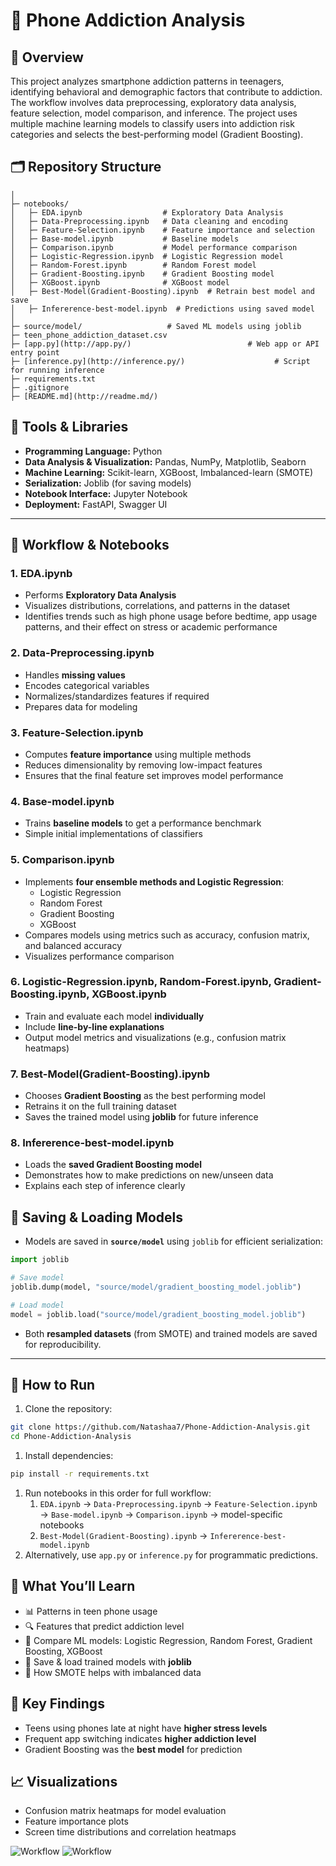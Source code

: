 # 📱 Phone Addiction Analysis


## 📌 Overview

This project analyzes smartphone addiction patterns in teenagers, identifying behavioral and demographic factors that contribute to addiction. The workflow involves data preprocessing, exploratory data analysis, feature selection, model comparison, and inference. The project uses multiple machine learning models to classify users into addiction risk categories and selects the best-performing model (Gradient Boosting).


## 🗂 Repository Structure 
```Phone-Addiction-Analysis/
│
├─ notebooks/
│   ├─ EDA.ipynb                  # Exploratory Data Analysis
│   ├─ Data-Preprocessing.ipynb   # Data cleaning and encoding
│   ├─ Feature-Selection.ipynb    # Feature importance and selection
│   ├─ Base-model.ipynb           # Baseline models
│   ├─ Comparison.ipynb           # Model performance comparison
│   ├─ Logistic-Regression.ipynb  # Logistic Regression model
│   ├─ Random-Forest.ipynb        # Random Forest model
│   ├─ Gradient-Boosting.ipynb    # Gradient Boosting model
│   ├─ XGBoost.ipynb              # XGBoost model
│   ├─ Best-Model(Gradient-Boosting).ipynb  # Retrain best model and save
│   ├─ Infererence-best-model.ipynb  # Predictions using saved model
│
├─ source/model/                   # Saved ML models using joblib
├─ teen_phone_addiction_dataset.csv
├─ [app.py](http://app.py/)                          # Web app or API entry point
├─ [inference.py](http://inference.py/)                    # Script for running inference
├─ requirements.txt
├─ .gitignore
├─ [README.md](http://readme.md/) 
```

## 🧰 Tools & Libraries

- **Programming Language:** Python
- **Data Analysis & Visualization:** Pandas, NumPy, Matplotlib, Seaborn
- **Machine Learning:** Scikit-learn, XGBoost, Imbalanced-learn (SMOTE)
- **Serialization:** Joblib (for saving models)
- **Notebook Interface:** Jupyter Notebook
- **Deployment:** FastAPI, Swagger UI

---

## 📝 Workflow & Notebooks

### 1. **EDA.ipynb**

- Performs **Exploratory Data Analysis**
- Visualizes distributions, correlations, and patterns in the dataset
- Identifies trends such as high phone usage before bedtime, app usage patterns, and their effect on stress or academic performance

### 2. **Data-Preprocessing.ipynb**

- Handles **missing values**
- Encodes categorical variables
- Normalizes/standardizes features if required
- Prepares data for modeling

### 3. **Feature-Selection.ipynb**

- Computes **feature importance** using multiple methods
- Reduces dimensionality by removing low-impact features
- Ensures that the final feature set improves model performance

### 4. **Base-model.ipynb**

- Trains **baseline models** to get a performance benchmark
- Simple initial implementations of classifiers

### 5. **Comparison.ipynb**

- Implements **four ensemble methods and Logistic Regression**:
    - Logistic Regression
    - Random Forest
    - Gradient Boosting
    - XGBoost
- Compares models using metrics such as accuracy, confusion matrix, and balanced accuracy
- Visualizes performance comparison

### 6. **Logistic-Regression.ipynb, Random-Forest.ipynb, Gradient-Boosting.ipynb, XGBoost.ipynb**

- Train and evaluate each model **individually**
- Include **line-by-line explanations**
- Output model metrics and visualizations (e.g., confusion matrix heatmaps)

### 7. **Best-Model(Gradient-Boosting).ipynb**

- Chooses **Gradient Boosting** as the best performing model
- Retrains it on the full training dataset
- Saves the trained model using **joblib** for future inference

### 8. **Infererence-best-model.ipynb**

- Loads the **saved Gradient Boosting model**
- Demonstrates how to make predictions on new/unseen data
- Explains each step of inference clearly

## 💾 Saving & Loading Models

- Models are saved in **`source/model`** using `joblib` for efficient serialization:

```python
import joblib

# Save model
joblib.dump(model, "source/model/gradient_boosting_model.joblib")

# Load model
model = joblib.load("source/model/gradient_boosting_model.joblib")

```

- Both **resampled datasets** (from SMOTE) and trained models are saved for reproducibility.

---

## 🚀 How to Run

1. Clone the repository:

```bash
git clone https://github.com/Natashaa7/Phone-Addiction-Analysis.git
cd Phone-Addiction-Analysis

```

1. Install dependencies:

```bash
pip install -r requirements.txt

```

1. Run notebooks in this order for full workflow:
    1. `EDA.ipynb` → `Data-Preprocessing.ipynb` → `Feature-Selection.ipynb` → `Base-model.ipynb` → `Comparison.ipynb` → model-specific notebooks
    2. `Best-Model(Gradient-Boosting).ipynb` → `Infererence-best-model.ipynb`
2. Alternatively, use `app.py` or `inference.py` for programmatic predictions.

## 🧠 What You’ll Learn

- 📊 Patterns in teen phone usage
- 🔍 Features that predict addiction level
- 🤖 Compare ML models: Logistic Regression, Random Forest, Gradient Boosting, XGBoost
- 💾 Save & load trained models with **joblib**
- 🧪 How SMOTE helps with imbalanced data

## 🎯 Key Findings

- Teens using phones late at night have **higher stress levels**
- Frequent app switching indicates **higher addiction level**
- Gradient Boosting was the **best model** for prediction

## 📈 Visualizations

- Confusion matrix heatmaps for model evaluation
- Feature importance plots
- Screen time distributions and correlation heatmaps

![Workflow](docs/jupyter_workflow.gif) 
![Workflow](docs/jupyter_workflow.gif)
 
